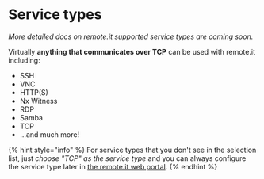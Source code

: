 # Service types

_More detailed docs on remote.it supported service types are coming soon._

Virtually **anything that communicates over TCP** can be used with remote.it including:

* SSH
* VNC
* HTTP\(S\)
* Nx Witness
* RDP
* Samba
* TCP
* ...and much more!

{% hint style="info" %}
For service types that you don't see in the selection list, just _choose "TCP" as the service type_ and you can always configure the service type later in [the remote.it web portal](https://app.remote.it).
{% endhint %}

